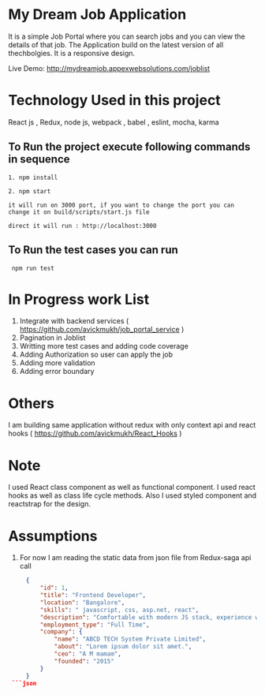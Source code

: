 # My Dream Job Application

It is a simple Job Portal where you can search jobs and you can view the details of that job. The 
Application build on the latest version of all thechbolgies. It is a responsive design.

Live Demo: http://mydreamjob.appexwebsolutions.com/joblist

# Technology Used in this project

React js , Redux, node js, webpack , babel , eslint, mocha, karma

## To Run the project execute following commands in sequence

    1. npm install

    2. npm start

    it will run on 3000 port, if you want to change the port you can change it on build/scripts/start.js file

    direct it will run : http://localhost:3000

## To Run the test cases you can run 
     
     npm run test
     
# In Progress work List

   1. Integrate with backend services ( https://github.com/avickmukh/job_portal_service )
   2. Pagination in Joblist
   3. Writting more test cases and adding code coverage
   4. Adding Authorization so user can apply the job 
   5. Adding more validation
   6. Adding error boundary

# Others

   I am building same application without redux with only context api and react hooks ( https://github.com/avickmukh/React_Hooks )

# Note
  
  I used React class component as well as functional component. I used react hooks as well as class life cycle methods. Also I used styled component and reactstrap for the design.
  
# Assumptions 
   1. For now I am reading the static data from json file from Redux-saga api call
   ```json
        {
            "id": 1,
            "title": "Frontend Developer",
            "location": "Bangalore",
            "skills": " javascript, css, asp.net, react",
            "description": "Comfortable with modern JS stack, experience with React.",
            "employment_type": "Full Time",
            "company": {
                "name": "ABCD TECH System Private Limited",
                "about": "Lorem ipsum dolor sit amet.",
                "ceo": "A M mamam",
                "founded": "2015"
            }
        }
    ```json
      


